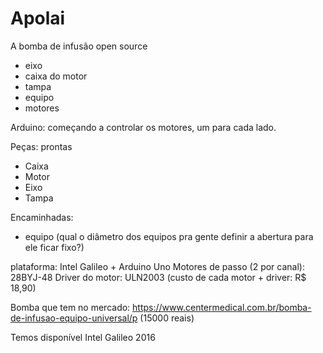 # Apolai

A bomba de infusão open source

- eixo
- caixa do motor
- tampa
- equipo
- motores


Arduino: começando  a controlar os motores, um para cada lado.

Peças:
prontas
- Caixa
- Motor
- Eixo
- Tampa

Encaminhadas:
- equipo (qual o diâmetro dos equipos pra gente definir a abertura para ele ficar fixo?)


plataforma: Intel Galileo  + Arduino Uno
Motores de passo (2 por canal): 28BYJ-48
Driver do motor: ULN2003
(custo de cada motor + driver: R$ 18,90)


Bomba que tem no mercado:
https://www.centermedical.com.br/bomba-de-infusao-equipo-universal/p
(15000 reais)


Temos disponível Intel Galileo 2016
